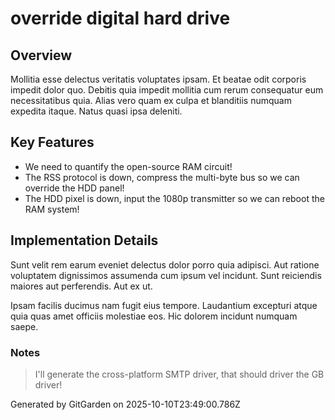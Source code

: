 # override digital hard drive

## Overview
Mollitia esse delectus veritatis voluptates ipsam. Et beatae odit corporis impedit dolor quo. Debitis quia impedit mollitia cum rerum consequatur eum necessitatibus quia. Alias vero quam ex culpa et blanditiis numquam expedita itaque. Natus quasi ipsa deleniti.

## Key Features
- We need to quantify the open-source RAM circuit!
- The RSS protocol is down, compress the multi-byte bus so we can override the HDD panel!
- The HDD pixel is down, input the 1080p transmitter so we can reboot the RAM system!

## Implementation Details
Sunt velit rem earum eveniet delectus dolor porro quia adipisci. Aut ratione voluptatem dignissimos assumenda cum ipsum vel incidunt. Sunt reiciendis maiores aut perferendis. Aut ex ut.
 Ipsam facilis ducimus nam fugit eius tempore. Laudantium excepturi atque quia quas amet officiis molestiae eos. Hic dolorem incidunt numquam saepe.

### Notes
> I'll generate the cross-platform SMTP driver, that should driver the GB driver!

Generated by GitGarden on 2025-10-10T23:49:00.786Z